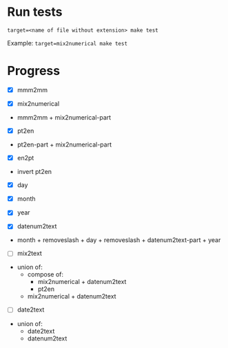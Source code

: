 # Run tests

`target=<name of file without extension> make test`

Example: `target=mix2numerical make test`

# Progress

- [x] mmm2mm

- [x] mix2numerical

* mmm2mm + mix2numerical-part

- [x] pt2en

* pt2en-part + mix2numerical-part

- [x] en2pt

* invert pt2en

- [x] day

- [x] month

- [x] year

- [x] datenum2text

* month + removeslash + day + removeslash + datenum2text-part + year

- [ ] mix2text

* union of:
    * compose of:
        * mix2numerical + datenum2text
        * pt2en
    * mix2numerical + datenum2text

- [ ] date2text

* union of:
    * date2text
    * datenum2text
